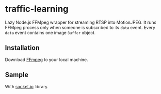 # traffic-learning
Lazy Node.js FFMpeg wrapper for streaming RTSP into MotionJPEG. It runs FFMpeg process only when someone is subscribed to
its `data` event. Every `data` event contains one image `Buffer` object.

## Installation

Download [FFmpeg](http://www.ffmpeg.org/) to your local machine.

## Sample
With [socket.io](http://socket.io/) library.
